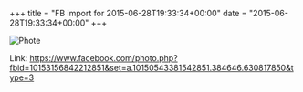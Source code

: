 +++
title = "FB import for 2015-06-28T19:33:34+00:00"
date = "2015-06-28T19:33:34+00:00"
+++



![Phote](https://scontent.xx.fbcdn.net/v/t1.0-0/s130x130/11062088_10153156842212851_2641786429896167441_n.jpg?oh=6833298135b53530e9c47561ee67f5c5&oe=5956ED49)


Link: https://www.facebook.com/photo.php?fbid=10153156842212851&set=a.10150543381542851.384646.630817850&type=3
